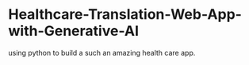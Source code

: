 # Healthcare-Translation-Web-App-with-Generative-AI
using python to build a such an amazing health care app.
